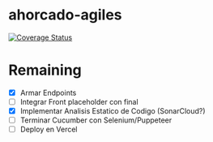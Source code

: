 # ahorcado-agiles
[![Coverage Status](https://coveralls.io/repos/github/Ramiro-DG/ahorcado-agiles/badge.svg?branch=nuxt)](https://coveralls.io/github/Ramiro-DG/ahorcado-agiles?branch=nuxt)

# Remaining
* [x] Armar Endpoints
* [ ] Integrar Front placeholder con final
* [x] Implementar Analisis Estatico de Codigo (SonarCloud?)
* [ ] Terminar Cucumber con Selenium/Puppeteer
* [ ] Deploy en Vercel

